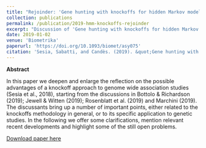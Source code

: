 ```yaml
---
title: "Rejoinder: 'Gene hunting with knockoffs for hidden Markov models'"
collection: publications
permalink: /publication/2019-hmm-knockoffs-rejoinder
excerpt: "Discussion of 'Gene hunting with knockoffs for hidden Markov models'."
date: 2019-01-02
venue: 'Biometrika'
paperurl: 'https://doi.org/10.1093/biomet/asy075'
citation: 'Sesia, Sabatti, and Candès. (2019). &quot;Gene hunting with knockoffs for hidden Markov models.&quot; <i>Biometrika</i>. 106(1), pages 35-45.'
---
```


**Abstract**

In this paper we deepen and enlarge the reflection on the possible advantages of a knockoff approach to genome wide association studies (Sesia et al., 2018), starting from the discussions in Bottolo & Richardson (2019); Jewell & Witten (2019); Rosenblatt et al. (2019) and Marchini (2019). The discussants bring up a number of important points, either related to the knockoffs methodology in general, or to its specific application to genetic studies. In the following we offer some clarifications, mention relevant recent developments and highlight some of the still open problems.

[Download paper here](http://msesia.github.io/files/hmm-knockoffs-rejoinder.pdf)
